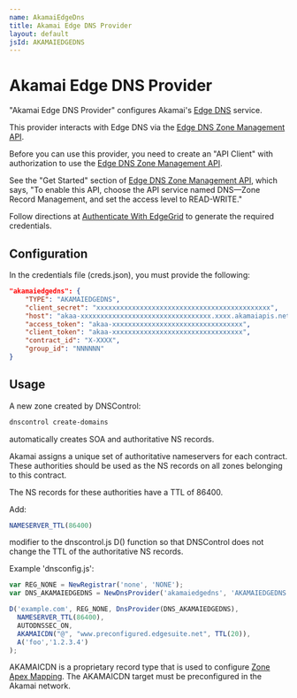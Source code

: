 ```yaml
---
name: AkamaiEdgeDns
title: Akamai Edge DNS Provider
layout: default
jsId: AKAMAIEDGEDNS
---
```


# Akamai Edge DNS Provider

"Akamai Edge DNS Provider" configures Akamai's
[Edge DNS](https://www.akamai.com/us/en/products/security/edge-dns.jsp) service.

This provider interacts with Edge DNS via the
[Edge DNS Zone Management API](https://developer.akamai.com/api/cloud_security/edge_dns_zone_management/v2.html).

Before you can use this provider, you need to create an "API Client" with authorization to use the
[Edge DNS Zone Management API](https://developer.akamai.com/api/cloud_security/edge_dns_zone_management/v2.html).

See the "Get Started" section of [Edge DNS Zone Management API](https://developer.akamai.com/api/cloud_security/edge_dns_zone_management/v2.html),
which says, "To enable this API, choose the API service named DNS—Zone Record Management, and set the access level to READ-WRITE."

Follow directions at [Authenticate With EdgeGrid](https://developer.akamai.com/getting-started/edgegrid) to generate
the required credentials.

## Configuration

In the credentials file (creds.json), you must provide the following:

```json
"akamaiedgedns": {
    "TYPE": "AKAMAIEDGEDNS",
    "client_secret": "xxxxxxxxxxxxxxxxxxxxxxxxxxxxxxxxxxxxxxxxxxxx",
    "host": "akaa-xxxxxxxxxxxxxxxxxxxxxxxxxxxxxxxxx.xxxx.akamaiapis.net",
    "access_token": "akaa-xxxxxxxxxxxxxxxxxxxxxxxxxxxxxxxxx",
    "client_token": "akaa-xxxxxxxxxxxxxxxxxxxxxxxxxxxxxxxxx",
    "contract_id": "X-XXXX",
    "group_id": "NNNNNN"
}
```

## Usage

A new zone created by DNSControl:

```bash
dnscontrol create-domains
```

automatically creates SOA and authoritative NS records.

Akamai assigns a unique set of authoritative nameservers for each contract.  These authorities should be
used as the NS records on all zones belonging to this contract.

The NS records for these authorities have a TTL of 86400.

Add:

```js
NAMESERVER_TTL(86400)
```

modifier to the dnscontrol.js D() function so that DNSControl does not change the TTL of the authoritative NS records.

Example 'dnsconfig.js':

```js
var REG_NONE = NewRegistrar('none', 'NONE');
var DNS_AKAMAIEDGEDNS = NewDnsProvider('akamaiedgedns', 'AKAMAIEDGEDNS');

D('example.com', REG_NONE, DnsProvider(DNS_AKAMAIEDGEDNS),
  NAMESERVER_TTL(86400),
  AUTODNSSEC_ON,
  AKAMAICDN("@", "www.preconfigured.edgesuite.net", TTL(20)),
  A('foo','1.2.3.4')
);
```

AKAMAICDN is a proprietary record type that is used to configure [Zone Apex Mapping](https://blogs.akamai.com/2019/08/fast-dns-zone-apex-mapping-dnssec.html).
The AKAMAICDN target must be preconfigured in the Akamai network.
